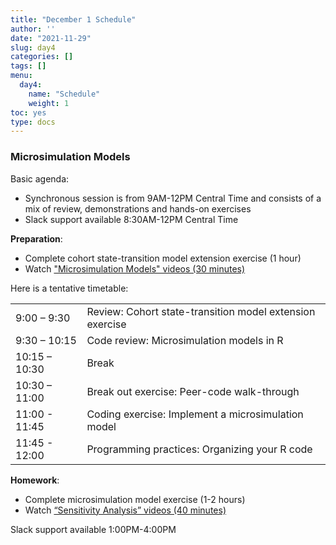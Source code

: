 ```yaml
---
title: "December 1 Schedule"
author: ''
date: "2021-11-29"
slug: day4
categories: []
tags: []
menu:
  day4:
    name: "Schedule"
    weight: 1
toc: yes
type: docs
---
```


### Microsimulation Models

Basic agenda:

- Synchronous session is from 9AM-12PM Central Time and consists of a mix of review, demonstrations and hands-on exercises
- Slack support available 8:30AM-12PM Central Time

**Preparation**:

- Complete cohort state-transition model extension exercise (1 hour)
- Watch ["Microsimulation Models" videos (30 minutes)](https://decision-modeling-for-public-health-2021.netlify.app/days/day4/microsim_videos/)

Here is a tentative timetable:

|                            |            |
|--------------------------------------------|:------------------|
| 9:00 – 9:30  | Review: Cohort state-transition model extension exercise |
| 9:30 – 10:15 | Code review: Microsimulation models in R |
| 10:15 – 10:30 | Break  |
| 10:30 – 11:00 | Break out exercise: Peer-code walk-through  |
| 11:00 - 11:45 | Coding exercise: Implement a microsimulation model |
| 11:45 - 12:00 | Programming practices: Organizing your R code |


**Homework**:

- Complete microsimulation model exercise (1-2 hours)
- Watch [“Sensitivity Analysis” videos (40 minutes)](https://decision-modeling-for-public-health-2021.netlify.app/days/day5/sa_videos/)

Slack support available 1:00PM-4:00PM


<!-- ## Live session recording: -->

<!-- ```{r, echo=F} -->
<!-- blogdown::shortcode("vimeo", "593027038") -->
<!-- ``` -->


 
